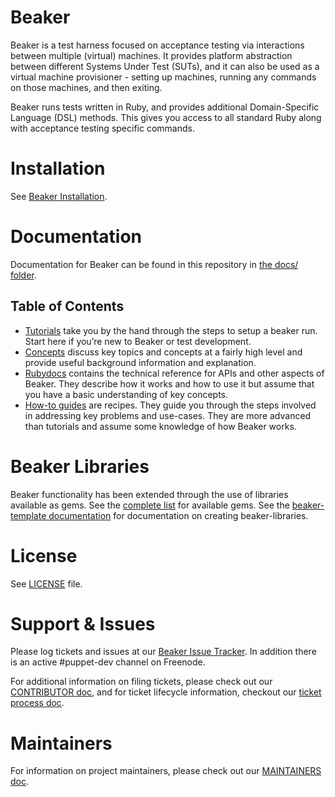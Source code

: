 # Beaker

Beaker is a test harness focused on acceptance testing via interactions
between multiple (virtual) machines. It provides platform abstraction between
different Systems Under Test (SUTs), and it can also be used as a virtual machine
provisioner - setting up machines, running any commands on those machines,
and then exiting.

Beaker runs tests written in Ruby, and provides additional Domain-Specific
Language (DSL) methods.  This gives you access to all standard Ruby along with
acceptance testing specific commands.

# Installation

See [Beaker Installation](docs/tutorials/installation.md).

# Documentation

Documentation for Beaker can be found in this repository in
[the docs/ folder](docs/README.md).

## Table of Contents

- [Tutorials](docs/tutorials) take you by the hand through the steps to setup a
beaker run. Start here if you’re new to Beaker or test development.
- [Concepts](docs/concepts) discuss key topics and concepts at a fairly high
level and provide useful background information and explanation.
- [Rubydocs](http://rubydoc.info/github/puppetlabs/beaker/frames) contains the
technical reference for APIs and other aspects of Beaker. They describe how it
works and how to use it but assume that you have a basic understanding of key concepts.
- [How-to guides](docs/how_to) are recipes. They guide you through the steps
involved in addressing key problems and use-cases. They are more advanced than
tutorials and assume some knowledge of how Beaker works.

# Beaker Libraries

Beaker functionality has been extended through the use of libraries available as
gems. See the [complete list](docs/concepts/beaker_libraries.md) for available
gems. See the
[beaker-template documentation](https://github.com/puppetlabs/beaker-template/blob/master/README.md)
for documentation on creating beaker-libraries.

# License

See [LICENSE](LICENSE) file.

# Support & Issues

Please log tickets and issues at our
[Beaker Issue Tracker](https://tickets.puppetlabs.com/issues/?jql=project%20%3D%20BKR).
In addition there is an active #puppet-dev channel on Freenode.

For additional information on filing tickets, please check out our
[CONTRIBUTOR doc](CONTRIBUTING.md), and for ticket lifecycle information,
checkout our [ticket process doc](docs/concepts/ticket_process.md).

# Maintainers

For information on project maintainers, please check out our
[MAINTAINERS doc](MAINTAINERS.md).
